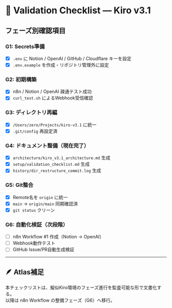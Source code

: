 # 🧾 Validation Checklist — Kiro v3.1

## フェーズ別確認項目

### G1: Secrets準備
- [x] `.env` に Notion / OpenAI / GitHub / Cloudflare キーを設定
- [x] `.env.example` を作成・リポジトリ管理外に設定

### G2: 初期構築
- [x] n8n / Notion / OpenAI 疎通テスト成功
- [x] `curl_test.sh` によるWebhook受信確認

### G3: ディレクトリ再編
- [x] `/Users/zero/Projects/kiro-v3.1` に統一
- [x] `.git/config` 再設定済

### G4: ドキュメント整備（現在完了）
- [x] `architecture/kiro_v3.1_architecture.md` 生成
- [x] `setup/validation_checklist.md` 生成
- [x] `history/dir_restructure_commit.log` 生成

### G5: Git整合
- [x] Remote名を `origin` に統一
- [x] `main` → `origin/main` 同期確認済
- [x] `git status` クリーン

### G6: 自動化検証（次段階）
- [ ] n8n Workflow #1 作成（Notion → OpenAI）
- [ ] Webhook動作テスト
- [ ] GitHub Issue/PR自動生成検証

---

## 🪶 Atlas補足
本チェックリストは、擬似Kiro環境のフェーズ進行を監査可能な形で文書化する。  
以降は n8n Workflow の整備フェーズ（G6）へ移行。
